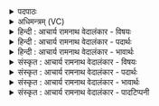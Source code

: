 <details><summary>पदपाठः</summary>

प꣡व꣢꣯मान। नि। तो꣣शसे। रयि꣢म्। सो꣣म। श्रवा꣡य्य꣢म्। इ꣡न्दो꣢꣯। स꣣मु꣢द्रम्। स꣣म्। उद्र꣢म्। आ। वि꣣श। १२३६।
</details>

<details><summary>अधिमन्त्रम् (VC)</summary>

- पवमानः सोमः
- निध्रुविः काश्यपः
- गायत्री
- षड्जः
</details>

<details><summary>हिन्दी : आचार्य रामनाथ वेदालंकार - विषयः</summary>

अगले मन्त्र में पुनः परमात्मा का विषय है।
</details>

<details><summary>हिन्दी : आचार्य रामनाथ वेदालंकार - पदार्थः</summary>

पदार्थान्वयभाषाः -  हे (पवमान) पवित्रतादायक (सोम) रसागार परमात्मन् ! आप (श्रवाय्यम्) कीर्ति उत्पन्न करनेवाले (रयिम्) आध्यात्मिक तथा भौतिक ऐश्वर्य को (नितोशसे) देते हो। हे (इन्दो) उपासकों को चन्द्रमा के समान आह्लाद देनेवाले परमेश ! आप (समुद्रम्) जीवात्मरूप समुद्र में (आविश) प्रवेश करो ॥२॥
</details>

<details><summary>हिन्दी : आचार्य रामनाथ वेदालंकार - भावार्थः</summary>

भावार्थभाषाः -  जैसे चन्द्रमा अपने आकर्षण से समुद्र के जल को ऊपर उठाता है,वैसे परमेश्वर अपने चुम्बकीय आकर्षण से जीवात्मा को उन्नत करता है ॥२॥
</details>

<details><summary>संस्कृत : आचार्य रामनाथ वेदालंकार - विषयः</summary>

अथ पुनरपि परमात्मविषयमाह।
</details>

<details><summary>संस्कृत : आचार्य रामनाथ वेदालंकार - पदार्थः</summary>

पदार्थान्वयभाषाः -  हे (पवमान) पवित्रताप्रदायक (सोम) रसागार परमात्मन् ! त्वम् (श्रवाय्यम्) कीर्तिजनकम्।[श्रावयतीति श्रवाय्यः। श्रुदक्षिस्पृहिगृहिभ्य आय्यः। उ० ३।९६ इत्यनेन शृणोतेः आय्य प्रत्ययः।] (रयिम्) आध्यात्मिकं भौतिकं चैश्वर्यम् (नितोशसे२) प्रयच्छसि। हे (इन्दो) उपासकानां चन्द्रवदाह्लादक परमेश ! त्वम् (समुद्रम्) जीवात्मरूपं समुद्रम् (आ विश) प्रविश ॥२॥
</details>

<details><summary>संस्कृत : आचार्य रामनाथ वेदालंकार - भावार्थः</summary>

भावार्थभाषाः -  यथा चन्द्रः स्वाकर्षणेन समुद्रजलमुन्नयति तथा परमेश्वरश्चुम्बकीयेन स्वाकर्षणेन जीवात्मानमुन्नयति ॥२॥
</details>

<details><summary>संस्कृत : आचार्य रामनाथ वेदालंकार - पादटिप्पनी</summary>

टिप्पणी:   १. ऋ० ९।६३।२३, ‘इन्दो’ इत्यत्र ‘प्रि॒यः’ इति पाठः। २. तोशसे, तुश दाने, ददासि—इति वि०। रयिं शत्रूणां धनं नितोशसे अतितरां पीडयसि—इति सा०। निघण्टौ नितोशते इति वधकर्मसु पठितम् (निघं० २।१९)।
</details>
